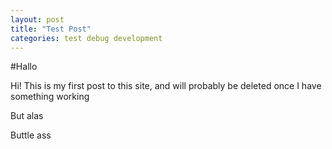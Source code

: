 ```yaml
---
layout: post
title: "Test Post"
categories: test debug development
---
```


#Hallo

Hi! This is my first post to this site, and will probably be deleted once I have something working

But alas

Buttle ass
